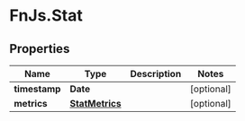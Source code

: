 # FnJs.Stat

## Properties
Name | Type | Description | Notes
------------ | ------------- | ------------- | -------------
**timestamp** | **Date** |  | [optional] 
**metrics** | [**StatMetrics**](StatMetrics.md) |  | [optional] 


